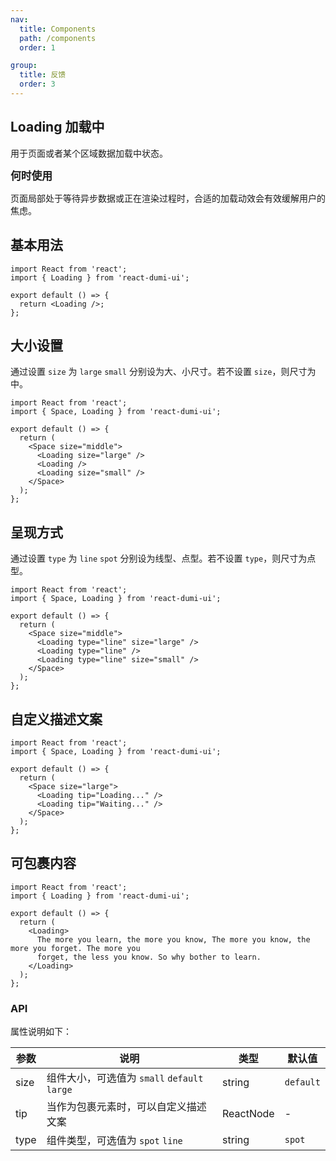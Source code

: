 ```yaml
---
nav:
  title: Components
  path: /components
  order: 1

group:
  title: 反馈
  order: 3
---
```


## Loading 加载中

用于页面或者某个区域数据加载中状态。

<big>**何时使用**</big>

页面局部处于等待异步数据或正在渲染过程时，合适的加载动效会有效缓解用户的焦虑。

## 基本用法

```tsx
import React from 'react';
import { Loading } from 'react-dumi-ui';

export default () => {
  return <Loading />;
};
```

## 大小设置

通过设置 `size` 为 `large` `small` 分别设为大、小尺寸。若不设置 `size`，则尺寸为中。

```tsx
import React from 'react';
import { Space, Loading } from 'react-dumi-ui';

export default () => {
  return (
    <Space size="middle">
      <Loading size="large" />
      <Loading />
      <Loading size="small" />
    </Space>
  );
};
```

## 呈现方式

通过设置 `type` 为 `line` `spot` 分别设为线型、点型。若不设置 `type`，则尺寸为点型。

```tsx
import React from 'react';
import { Space, Loading } from 'react-dumi-ui';

export default () => {
  return (
    <Space size="middle">
      <Loading type="line" size="large" />
      <Loading type="line" />
      <Loading type="line" size="small" />
    </Space>
  );
};
```

## 自定义描述文案

```tsx
import React from 'react';
import { Space, Loading } from 'react-dumi-ui';

export default () => {
  return (
    <Space size="large">
      <Loading tip="Loading..." />
      <Loading tip="Waiting..." />
    </Space>
  );
};
```

## 可包裹内容

```tsx
import React from 'react';
import { Loading } from 'react-dumi-ui';

export default () => {
  return (
    <Loading>
      The more you learn, the more you know, The more you know, the more you forget. The more you
      forget, the less you know. So why bother to learn.
    </Loading>
  );
};
```

### API

属性说明如下：

| 参数 | 说明                                         | 类型      | 默认值    |
| ---- | -------------------------------------------- | --------- | --------- |
| size | 组件大小，可选值为 `small` `default` `large` | string    | `default` |
| tip  | 当作为包裹元素时，可以自定义描述文案         | ReactNode | -         |
| type | 组件类型，可选值为 `spot` `line`             | string    | `spot`    |
